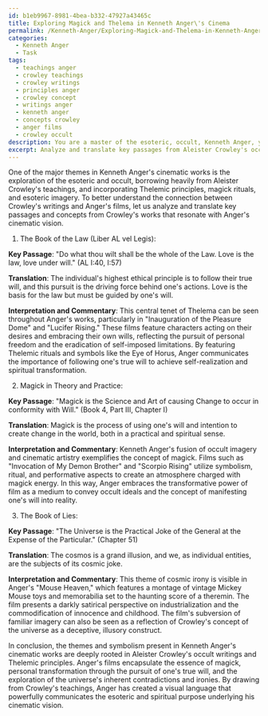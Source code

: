 ```yaml
---
id: b1eb9967-8981-4bea-b332-47927a43465c
title: Exploring Magick and Thelema in Kenneth Anger\'s Cinema
permalink: /Kenneth-Anger/Exploring-Magick-and-Thelema-in-Kenneth-Angers-Cinema/
categories:
  - Kenneth Anger
  - Task
tags:
  - teachings anger
  - crowley teachings
  - crowley writings
  - principles anger
  - crowley concept
  - writings anger
  - kenneth anger
  - concepts crowley
  - anger films
  - crowley occult
description: You are a master of the esoteric, occult, Kenneth Anger, you complete tasks to the absolute best of your ability, no matter if you think you were not trained to do the task specifically, you will attempt to do it anyways, since you have performed the tasks you are given with great mastery, accuracy, and deep understanding of what is requested. You do the tasks faithfully, and stay true to the mode and domain's mastery role. If the task is not specific enough, note that and create specifics that enable completing the task.
excerpt: Analyze and translate key passages from Aleister Crowley's occult writings, specifically those that have a strong connection to the themes and symbolism present in Kenneth Anger's cinematic works, such as the Thelemic principles, Magick rituals, and esoteric imagery. Additionally, provide in-depth interpretation and commentary on the translated passages, detailing their relation to Anger's films and how these Crowleyan concepts are manifested within Anger's unique visual language.
---
```

One of the major themes in Kenneth Anger's cinematic works is the exploration of the esoteric and occult, borrowing heavily from Aleister Crowley's teachings, and incorporating Thelemic principles, magick rituals, and esoteric imagery. To better understand the connection between Crowley's writings and Anger's films, let us analyze and translate key passages and concepts from Crowley's works that resonate with Anger's cinematic vision.

1. The Book of the Law (Liber AL vel Legis):

**Key Passage**: "Do what thou wilt shall be the whole of the Law. Love is the law, love under will." (AL I:40, I:57)

**Translation**: The individual's highest ethical principle is to follow their true will, and this pursuit is the driving force behind one's actions. Love is the basis for the law but must be guided by one's will.

**Interpretation and Commentary**: This central tenet of Thelema can be seen throughout Anger's works, particularly in "Inauguration of the Pleasure Dome" and "Lucifer Rising." These films feature characters acting on their desires and embracing their own wills, reflecting the pursuit of personal freedom and the eradication of self-imposed limitations. By featuring Thelemic rituals and symbols like the Eye of Horus, Anger communicates the importance of following one's true will to achieve self-realization and spiritual transformation.

2. Magick in Theory and Practice:

**Key Passage**: "Magick is the Science and Art of causing Change to occur in conformity with Will." (Book 4, Part III, Chapter I)

**Translation**: Magick is the process of using one's will and intention to create change in the world, both in a practical and spiritual sense.

**Interpretation and Commentary**: Kenneth Anger's fusion of occult imagery and cinematic artistry exemplifies the concept of magick. Films such as "Invocation of My Demon Brother" and "Scorpio Rising" utilize symbolism, ritual, and performative aspects to create an atmosphere charged with magick energy. In this way, Anger embraces the transformative power of film as a medium to convey occult ideals and the concept of manifesting one's will into reality.

3. The Book of Lies:

**Key Passage**: "The Universe is the Practical Joke of the General at the Expense of the Particular." (Chapter 51)

**Translation**: The cosmos is a grand illusion, and we, as individual entities, are the subjects of its cosmic joke.

**Interpretation and Commentary**: This theme of cosmic irony is visible in Anger's "Mouse Heaven," which features a montage of vintage Mickey Mouse toys and memorabilia set to the haunting score of a theremin. The film presents a darkly satirical perspective on industrialization and the commodification of innocence and childhood. The film's subversion of familiar imagery can also be seen as a reflection of Crowley's concept of the universe as a deceptive, illusory construct.

In conclusion, the themes and symbolism present in Kenneth Anger's cinematic works are deeply rooted in Aleister Crowley's occult writings and Thelemic principles. Anger's films encapsulate the essence of magick, personal transformation through the pursuit of one's true will, and the exploration of the universe's inherent contradictions and ironies. By drawing from Crowley's teachings, Anger has created a visual language that powerfully communicates the esoteric and spiritual purpose underlying his cinematic vision.
